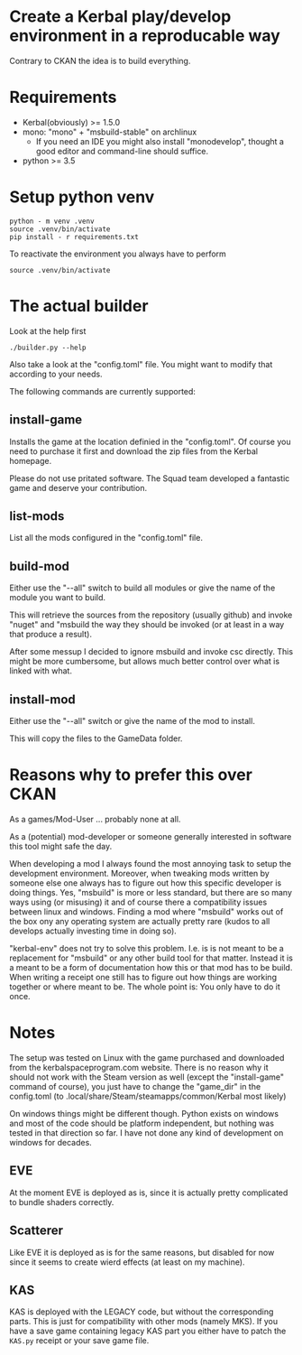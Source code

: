 # Create a Kerbal play/develop environment in a reproducable way

Contrary to CKAN the idea is to build everything.

# Requirements

* Kerbal(obviously) >= 1.5.0
* mono: "mono" + "msbuild-stable" on archlinux
  * If you need an IDE you might also install "monodevelop", thought a good editor and command-line should suffice.
* python >= 3.5

# Setup python venv

```
python - m venv .venv
source .venv/bin/activate
pip install - r requirements.txt
```

To reactivate the environment you always have to perform

```
source .venv/bin/activate
```

# The actual builder

Look at the help first
```
./builder.py --help
```

Also take a look at the "config.toml" file. You might want to modify that according to your needs.

The following commands are currently supported:

## install-game

Installs the game at the location definied in the "config.toml". Of course you need to purchase it first and download the zip files from the Kerbal homepage.

Please do not use pritated software. The Squad team developed a fantastic game and deserve your contribution.

## list-mods

List all the mods configured in the "config.toml" file.

## build-mod

Either use the "--all" switch to build all modules or give the name of the module you want to build.

This will retrieve the sources from the repository (usually github) and invoke "nuget" and "msbuild the way they should be invoked (or at least in a way that produce a result).

After some messup I decided to ignore msbuild and invoke csc directly. This might be more cumbersome, but allows much better control over what is linked with what.

## install-mod

Either use the "--all" switch or give the name of the mod to install.

This will copy the files to the GameData folder.

# Reasons why to prefer this over CKAN

As a games/Mod-User ... probably none at all.

As a (potential) mod-developer or someone generally interested in software this tool might safe the day.

When developing a mod I always found the most annoying task to setup the development environment. Moreover, when tweaking mods written by someone else one always has to figure out how this specific developer is doing things. Yes, "msbuild" is more or less standard, but there are so many ways using (or misusing) it and of course there a compatibility issues between linux and windows. Finding a mod where "msbuild" works out of the box ony any operating system are actually pretty rare (kudos to all develops actually investing time in doing so).

"kerbal-env" does not try to solve this problem. I.e. is is not meant to be a replacement for "msbuild" or any other build tool for that matter. Instead it is a meant to be a form of documentation how this or that mod has to be build. When writing a receipt one still has to figure out how things are working together or where meant to be. The whole point is: You only have to do it once.

# Notes

The setup was tested on Linux with the game purchased and downloaded from the kerbalspaceprogram.com website. There is no reason why it should not work with the Steam version as well (except the "install-game" command of course), you just have to change the "game_dir" in the config.toml (to .local/share/Steam/steamapps/common/Kerbal most likely)

On windows things might be different though. Python exists on windows and most of the code should be platform independent, but nothing was tested in that direction so far. I have not done any kind of development on windows for decades.

## EVE

At the moment EVE is deployed as is, since it is actually pretty complicated to bundle shaders correctly.

## Scatterer

Like EVE it is deployed as is for the same reasons, but disabled for now since it seems to create wierd effects (at least on my machine).

## KAS

KAS is deployed with the LEGACY code, but without the corresponding parts. This is just for compatibility with other mods (namely MKS).
If you have a save game containing legacy KAS part you either have to patch the `KAS.py` receipt or your save game file.

